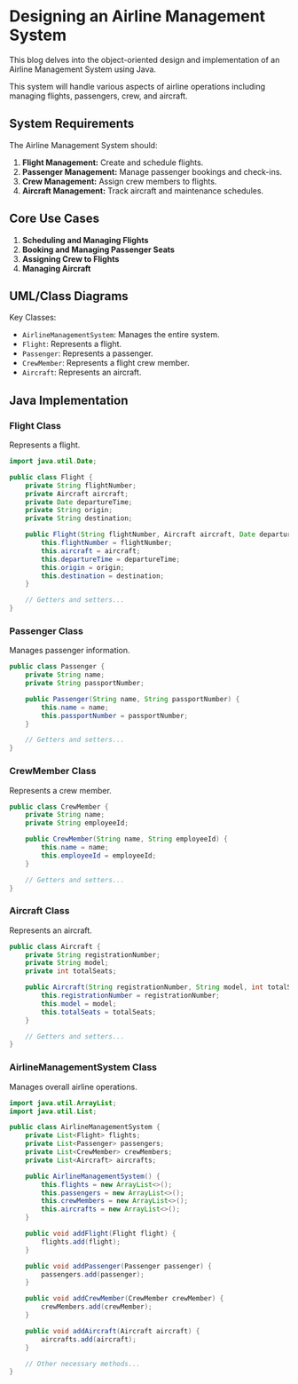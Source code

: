# Designing an Airline Management System

This blog delves into the object-oriented design and implementation of an Airline Management System using Java. 

This system will handle various aspects of airline operations including managing flights, passengers, crew, and aircraft.

## System Requirements

The Airline Management System should:

1. **Flight Management:** Create and schedule flights.
2. **Passenger Management:** Manage passenger bookings and check-ins.
3. **Crew Management:** Assign crew members to flights.
4. **Aircraft Management:** Track aircraft and maintenance schedules.

## Core Use Cases

1. **Scheduling and Managing Flights**
2. **Booking and Managing Passenger Seats**
3. **Assigning Crew to Flights**
4. **Managing Aircraft**

## UML/Class Diagrams

Key Classes:

- `AirlineManagementSystem`: Manages the entire system.
- `Flight`: Represents a flight.
- `Passenger`: Represents a passenger.
- `CrewMember`: Represents a flight crew member.
- `Aircraft`: Represents an aircraft.

## Java Implementation

### Flight Class

Represents a flight.

```java
import java.util.Date;

public class Flight {
    private String flightNumber;
    private Aircraft aircraft;
    private Date departureTime;
    private String origin;
    private String destination;

    public Flight(String flightNumber, Aircraft aircraft, Date departureTime, String origin, String destination) {
        this.flightNumber = flightNumber;
        this.aircraft = aircraft;
        this.departureTime = departureTime;
        this.origin = origin;
        this.destination = destination;
    }

    // Getters and setters...
}
```
### Passenger Class
Manages passenger information.
```java
public class Passenger {
    private String name;
    private String passportNumber;

    public Passenger(String name, String passportNumber) {
        this.name = name;
        this.passportNumber = passportNumber;
    }

    // Getters and setters...
}
```
### CrewMember Class
Represents a crew member.
```java
public class CrewMember {
    private String name;
    private String employeeId;

    public CrewMember(String name, String employeeId) {
        this.name = name;
        this.employeeId = employeeId;
    }

    // Getters and setters...
}
```
### Aircraft Class
Represents an aircraft.
```java
public class Aircraft {
    private String registrationNumber;
    private String model;
    private int totalSeats;

    public Aircraft(String registrationNumber, String model, int totalSeats) {
        this.registrationNumber = registrationNumber;
        this.model = model;
        this.totalSeats = totalSeats;
    }

    // Getters and setters...
}
```
### AirlineManagementSystem Class
Manages overall airline operations.
```java
import java.util.ArrayList;
import java.util.List;

public class AirlineManagementSystem {
    private List<Flight> flights;
    private List<Passenger> passengers;
    private List<CrewMember> crewMembers;
    private List<Aircraft> aircrafts;

    public AirlineManagementSystem() {
        this.flights = new ArrayList<>();
        this.passengers = new ArrayList<>();
        this.crewMembers = new ArrayList<>();
        this.aircrafts = new ArrayList<>();
    }

    public void addFlight(Flight flight) {
        flights.add(flight);
    }

    public void addPassenger(Passenger passenger) {
        passengers.add(passenger);
    }

    public void addCrewMember(CrewMember crewMember) {
        crewMembers.add(crewMember);
    }

    public void addAircraft(Aircraft aircraft) {
        aircrafts.add(aircraft);
    }

    // Other necessary methods...
}
```